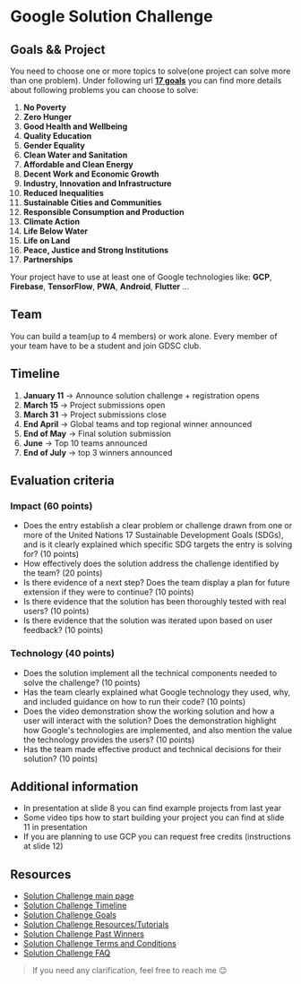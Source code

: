 # Google Solution Challenge

## Goals && Project

You need to choose one or more topics to solve(one project can solve more than one problem). Under following
url **[17 goals](https://developers.google.com/community/gdsc-solution-challenge/UN-goals)**
you can find more details about following problems you can choose to solve:

1. **No Poverty**
2. **Zero Hunger**
3. **Good Health and Wellbeing**
4. **Quality Education**
5. **Gender Equality**
6. **Clean Water and Sanitation**
7. **Affordable and Clean Energy**
8. **Decent Work and Economic Growth**
9. **Industry, Innovation and Infrastructure**
10. **Reduced Inequalities**
11. **Sustainable Cities and Communities**
12. **Responsible Consumption and Production**
13. **Climate Action**
14. **Life Below Water**
15. **Life on Land**
16. **Peace, Justice and Strong Institutions**
17. **Partnerships**

Your project have to use at least one of Google technologies like: **GCP**, **Firebase**, **TensorFlow**, **PWA**, **Android**, **Flutter** ...

## Team

You can build a team(up to 4 members) or work alone. Every member of your team have to be a student and join GDSC club.

## Timeline

 1. **January 11** -> Announce solution challenge + registration opens
 2. **March 15** -> Project submissions open
 3. **March 31** -> Project submissions close
 4. **End April** -> Global teams and top regional winner announced
 5. **End of May** -> Final solution submission
 6. **June** -> Top 10 teams announced
 7. **End of July** -> top 3 winners announced

## Evaluation criteria

### Impact (60 points)

- Does the entry establish a clear problem or challenge drawn from one or more of the United Nations 17 Sustainable
  Development Goals (SDGs), and is it clearly explained which specific SDG targets the entry is solving for? (10 points)
- How effectively does the solution address the challenge identified by the team? (20 points)
- Is there evidence of a next step? Does the team display a plan for future extension if they were to continue? (10
  points)
- Is there evidence that the solution has been thoroughly tested with real users? (10 points)
- Is there evidence that the solution was iterated upon based on user feedback? (10 points)

### Technology (40 points)

- Does the solution implement all the technical components needed to solve the challenge? (10 points)
- Has the team clearly explained what Google technology they used, why, and included guidance on how to run their
  code? (10 points)
- Does the video demonstration show the working solution and how a user will interact with the solution? Does the
  demonstration highlight how Google's technologies are implemented, and also mention the value the technology provides
  the users? (10 points)
- Has the team made effective product and technical decisions for their solution? (10 points)

## Additional information

 - In presentation at slide 8 you can find example projects from last year
 - Some video tips how to start building your project you can find at slide 11 in presentation
 - If you are planning to use GCP you can request free credits (instructions at slide 12)

## Resources

 - [Solution Challenge main page](https://developers.google.com/community/gdsc-solution-challenge)
 - [Solution Challenge Timeline](https://developers.google.com/community/gdsc-solution-challenge/timeline)
 - [Solution Challenge Goals](https://developers.google.com/community/gdsc-solution-challenge/UN-goals)
 - [Solution Challenge Resources/Tutorials](https://developers.google.com/community/gdsc-solution-challenge/resources)
 - [Solution Challenge Past Winners](https://developers.google.com/community/gdsc-solution-challenge/winners)
 - [Solution Challenge Terms and Conditions](https://developers.google.com/community/gdsc-solution-challenge/terms)
 - [Solution Challenge FAQ](https://developers.google.com/community/gdsc-solution-challenge/faq)

> If you need any clarification, feel free to reach me 😉
 
